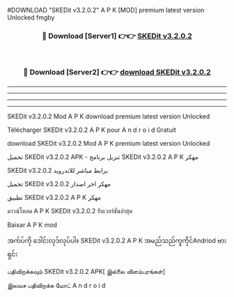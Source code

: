 #DOWNLOAD "SKEDit v3.2.0.2" A P K [MOD] premium latest version Unlocked fmgby 



<div align="center">

<h3>🔴 Download [Server1] 👉👉 <a href="https://apkdownload12.web.app/?title=SKEDit v3.2.0.2">SKEDit v3.2.0.2 </a></h3><br>

<h3>🔴 Download [Server2] 👉👉 <a href="https://apkdownload12.web.app/?title=SKEDit v3.2.0.2">download SKEDit v3.2.0.2 </a></h3>
</div>


----------------------------------------------------------

----------------------------------------------------------

----------------------------------------------------------

----------------------------------------------------------


SKEDit v3.2.0.2 Mod A P K download premium latest version Unlocked

Télécharger  SKEDit v3.2.0.2 A P K pour A n d r o i d Gratuit

download SKEDit v3.2.0.2 Mod A P K premium latest version Unlocked

تحميل SKEDit v3.2.0.2 APK - تنزيل برنامج SKEDit v3.2.0.2 A P K مهكر

SKEDit v3.2.0.2 برابط مباشر للاندرويد

تحميل SKEDit v3.2.0.2 مهكر اخر اصدار

تطبيق SKEDit v3.2.0.2 A P K مهكر

ดาวน์โหลด A P K SKEDit v3.2.0.2 รับเวอร์ชันล่าสุด

Baixar A P K mod

အက်ပ်ကို ဒေါင်းလုဒ်လုပ်ပါ။ SKEDit v3.2.0.2 A P K အမည်သည်ကူကိုင်Andriod ဗားရှင်း

பதிவிறக்கவும் SKEDit v3.2.0.2 APK[ இல்லை விளம்பரங்கள்] 
 
இலவச பதிவிறக்க மோட் A n d r o i d



